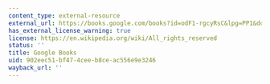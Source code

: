 ```yaml
---
content_type: external-resource
external_url: https://books.google.com/books?id=odF1-rgcyRsC&lpg=PP1&dq=sense%20and%20nonsense%20maurice&pg=PA9#v=onepage&q&f=false
has_external_license_warning: true
license: https://en.wikipedia.org/wiki/All_rights_reserved
status: ''
title: Google Books
uid: 902eec51-bf47-4cee-b8ce-ac556e9e3246
wayback_url: ''
---
```

